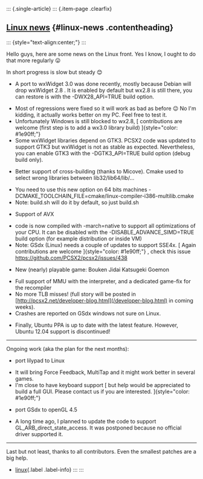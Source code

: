 ::: {.single-article}
::: {.item-page .clearfix}
## [Linux news](/266-linux-news.html) {#linux-news .contentheading}

::: {style="text-align:center;"}
:::

Hello guys, here are some news on the Linux front. Yes I know, I ought
to do that more regularly
😛

In short progress is slow but steady
😊

* A port to wxWidget 3.0 was done recently, mostly because Debian will
drop wxWidget 2.8 . It is enabled by default but wx2.8 is still there,
you can restore is with the -DWX28_API=TRUE build option.

-   Most of regressions were fixed so it will work as bad as before
    😉 No I'm kidding, it actually works better on
    my PC. Feel free to test it.
-   Unfortunately Windows is still blocked to wx2.8, [ contributions are
    welcome (first step is to add a wx3.0 library build)
    ]{style="color: #1e90ff;"}
-   Some wxWidget libraries depend on GTK3. PCSX2 code was updated to
    support GTK3 but wxWidget is not as stable as expected.
    Nevertheless, you can enable GTK3 with the -DGTK3_API=TRUE build
    option (debug build only).


* Better support of cross-building (thanks to Micove). Cmake used to
select wrong libraries between lib32/lib64/lib/...

-   You need to use this new option on 64 bits machines
    -DCMAKE_TOOLCHAIN_FILE=cmake/linux-compiler-i386-multilib.cmake
-   Note: build.sh will do it by default, so just build.sh


* Support of AVX

-   code is now compiled with -march=native to support all optimizations
    of your CPU. It can be disabled with the -DISABLE_ADVANCE_SIMD=TRUE
    build option (for example distribution or inside VM)
-   Note: GSdx (Linux) needs a couple of updates to support SSE4x. [
    Again contributions are welcome ]{style="color: #1e90ff;"} , check
    this issue <https://github.com/PCSX2/pcsx2/issues/438>


* New (nearly) playable game: Bouken Jidai Katsugeki Goemon

-   Full support of MMU with the interpreter, and a dedicated game-fix
    for the recompiler
-   No more TLB misses! (full story will be posted in
    [http://pcsx2.net/developer-blog.html](/developer-blog.html) in
    coming weeks).
-   Crashes are reported on GSdx windows not sure on Linux.


* Finally, Ubuntu PPA is up to date with the latest feature. However,
Ubuntu 12.04 support is discontinued!

------------------------------------------------------------------------


Ongoing work (aka the plan for the next months):

* port lilypad to Linux

-   It will bring Force Feedback, MultiTap and it might work better in
    several games.
-   I'm close to have keyboard support [ but help would be appreciated
    to build a full GUI. Please contact us if you are interested.
    ]{style="color: #1e90ff;"}

* port GSdx to openGL 4.5

-   A long time ago, I planned to update the code to support
    GL_ARB_direct_state_access. It was postponed because no official
    driver supported it.

------------------------------------------------------------------------


Last but not least, thanks to all contributors. Even the smallest
patches are a big help.

-   [linux](/component/tags/tag/linux.html){.label .label-info}
:::
:::
